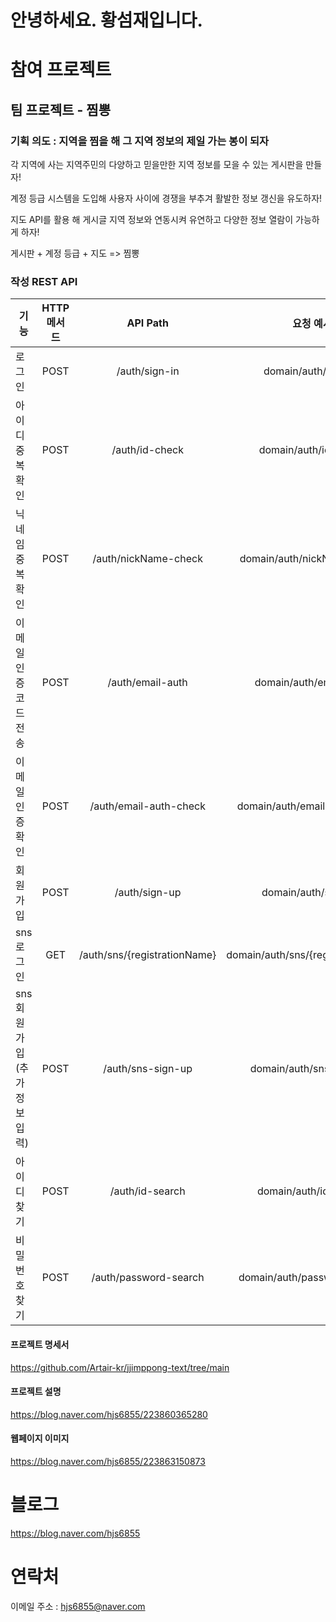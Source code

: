 # 안녕하세요. 황섬재입니다.

# 참여 프로젝트
## 팀 프로젝트 - 찜뽕
### 기획 의도 : 지역을 찜을 해 그 지역 정보의 제일 가는 봉이 되자

각 지역에 사는 지역주민의 다양하고 믿을만한 지역 정보를 모을 수 있는 게시판을 만들자!  

계정 등급 시스템을 도입해 사용자 사이에 경쟁을 부추겨 활발한 정보 갱신을 유도하자!  

지도 API를 활용 해 게시글 지역 정보와 연동시켜 유연하고 다양한 정보 열람이 가능하게 하자!  

게시판 + 계정 등급 + 지도 => 찜뽕

### 작성 REST API
| 기능 | HTTP 메서드 | API Path | 요청 예시 |
|---|:---:|:---:|:---:|
| 로그인 | POST | /auth/sign-in | domain/auth/sign-in |
| 아이디 중복 확인 | POST | /auth/id-check | domain/auth/id-check |
| 닉네임 중복 확인 | POST | /auth/nickName-check | domain/auth/nickName-check |
| 이메일 인증코드 전송 | POST | /auth/email-auth | domain/auth/email-auth |
| 이메일 인증 확인 | POST | /auth/email-auth-check | domain/auth/email-auth-check |
| 회원가입 | POST | /auth/sign-up | domain/auth/sign-up |
| sns 로그인 | GET | /auth/sns/{registrationName} | domain/auth/sns/{registrationName} |
| sns 회원가입(추가정보 입력) | POST | /auth/sns-sign-up | domain/auth/sns-sign-up |
| 아이디 찾기 | POST | /auth/id-search | domain/auth/id-search |
| 비밀번호 찾기 | POST | /auth/password-search | domain/auth/password-search |

#### 프로젝트 명세서
https://github.com/Artair-kr/jjimppong-text/tree/main

#### 프로젝트 설명
https://blog.naver.com/hjs6855/223860365280

#### 웹페이지 이미지
https://blog.naver.com/hjs6855/223863150873

# 블로그
https://blog.naver.com/hjs6855

# 연락처
이메일 주소 : hjs6855@naver.com



